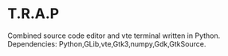 # T.R.A.P
Combined source code editor and vte terminal written in Python.  Dependencies: Python,GLib,vte,Gtk3,numpy,Gdk,GtkSource.
